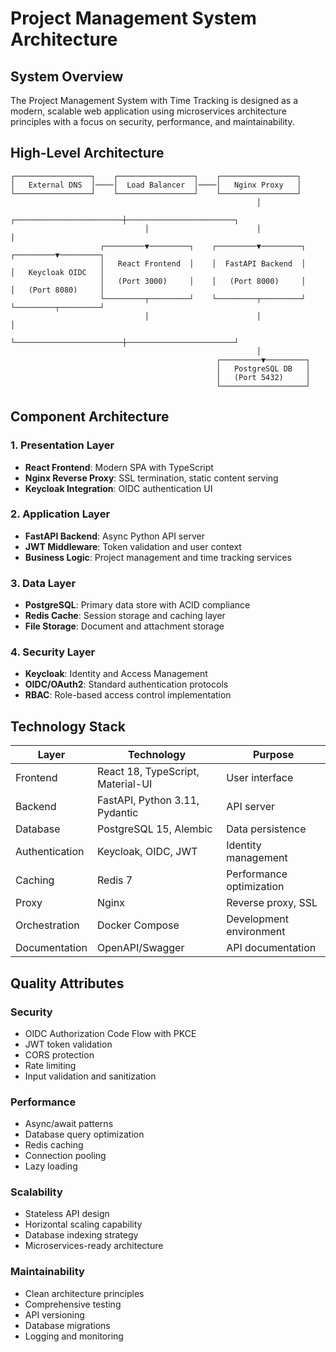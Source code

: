 # Project Management System Architecture

## System Overview

The Project Management System with Time Tracking is designed as a modern, scalable web application using microservices architecture principles with a focus on security, performance, and maintainability.

## High-Level Architecture

```
┌─────────────────┐    ┌─────────────────┐    ┌─────────────────┐
│   External DNS  │────│  Load Balancer  │────│   Nginx Proxy   │
└─────────────────┘    └─────────────────┘    └─────────────────┘
                                                       │
                              ┌────────────────────────┼────────────────────────┐
                              │                        │                        │
                    ┌─────────▼─────────┐    ┌─────────▼─────────┐    ┌─────────▼─────────┐
                    │   React Frontend  │    │  FastAPI Backend  │    │   Keycloak OIDC   │
                    │   (Port 3000)     │    │   (Port 8000)     │    │   (Port 8080)     │
                    └─────────┬─────────┘    └─────────┬─────────┘    └─────────┬─────────┘
                              │                        │                        │
                              └────────────────────────┼────────────────────────┘
                                                       │
                                              ┌─────────▼─────────┐
                                              │   PostgreSQL DB   │
                                              │   (Port 5432)     │
                                              └───────────────────┘
```

## Component Architecture

### 1. Presentation Layer
- **React Frontend**: Modern SPA with TypeScript
- **Nginx Reverse Proxy**: SSL termination, static content serving
- **Keycloak Integration**: OIDC authentication UI

### 2. Application Layer
- **FastAPI Backend**: Async Python API server
- **JWT Middleware**: Token validation and user context
- **Business Logic**: Project management and time tracking services

### 3. Data Layer
- **PostgreSQL**: Primary data store with ACID compliance
- **Redis Cache**: Session storage and caching layer
- **File Storage**: Document and attachment storage

### 4. Security Layer
- **Keycloak**: Identity and Access Management
- **OIDC/OAuth2**: Standard authentication protocols
- **RBAC**: Role-based access control implementation

## Technology Stack

| Layer | Technology | Purpose |
|-------|------------|---------|
| Frontend | React 18, TypeScript, Material-UI | User interface |
| Backend | FastAPI, Python 3.11, Pydantic | API server |
| Database | PostgreSQL 15, Alembic | Data persistence |
| Authentication | Keycloak, OIDC, JWT | Identity management |
| Caching | Redis 7 | Performance optimization |
| Proxy | Nginx | Reverse proxy, SSL |
| Orchestration | Docker Compose | Development environment |
| Documentation | OpenAPI/Swagger | API documentation |

## Quality Attributes

### Security
- OIDC Authorization Code Flow with PKCE
- JWT token validation
- CORS protection
- Rate limiting
- Input validation and sanitization

### Performance
- Async/await patterns
- Database query optimization
- Redis caching
- Connection pooling
- Lazy loading

### Scalability
- Stateless API design
- Horizontal scaling capability
- Database indexing strategy
- Microservices-ready architecture

### Maintainability
- Clean architecture principles
- Comprehensive testing
- API versioning
- Database migrations
- Logging and monitoring